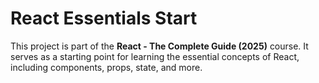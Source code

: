 # React Essentials Start

This project is part of the **React - The Complete Guide (2025)** course. It serves as a starting point for learning the essential concepts of React, including components, props, state, and more.
